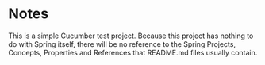 # Notes
This is a simple Cucumber test project. Because this project has nothing 
to do with Spring itself, there will be no reference to the Spring Projects,
Concepts, Properties and References that README.md files usually contain.